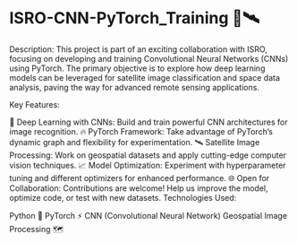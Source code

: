 # ISRO-CNN-PyTorch_Training 🚀🛰️
Description:
This project is part of an exciting collaboration with ISRO, focusing on developing and training Convolutional Neural Networks (CNNs) using PyTorch. The primary objective is to explore how deep learning models can be leveraged for satellite image classification and space data analysis, paving the way for advanced remote sensing applications.

Key Features:

🧠 Deep Learning with CNNs: Build and train powerful CNN architectures for image recognition.
🔥 PyTorch Framework: Take advantage of PyTorch’s dynamic graph and flexibility for experimentation.
🛰️ Satellite Image Processing: Work on geospatial datasets and apply cutting-edge computer vision techniques.
📈 Model Optimization: Experiment with hyperparameter tuning and different optimizers for enhanced performance.
🌐 Open for Collaboration: Contributions are welcome! Help us improve the model, optimize code, or test with new datasets.
Technologies Used:

Python 🐍
PyTorch ⚡
CNN (Convolutional Neural Network)
Geospatial Image Processing 🗺️

